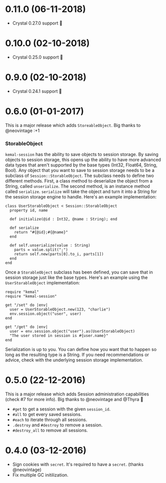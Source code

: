 # 0.11.0 (06-11-2018)

- Crystal 0.27.0 support 🎉

# 0.10.0 (02-10-2018)

- Crystal 0.25.0 support 🎉

# 0.9.0 (02-10-2018)

- Crystal 0.24.1 support 🎉

# 0.6.0 (01-01-2017)

This is a major release which adds `StoreableObject`. Big thanks to @neovintage :+1

### StorableObject

`kemal-session` has the ability to save objects to session storage. By saving objects to session storage, this opens up the ability to have more advanced data types that aren't supported by the base types (Int32, Float64, String, Bool).
Any object that you want to save to session storage needs to be a subclass of `Session::StorableObject`.
The subclass needs to define two different methods. First, a class method to deserialize the object from a String, called `unserialize`. The
second method, is an instance method called `serialize`. `serialize` will take the object and turn it into a String for the session storage engine to
handle. Here's an example implementation:

```crystal
class UserStorableObject < Session::StorableObject
  property id, name

  def initialize(@id : Int32, @name : String); end

  def serialize
    return "#{@id};#{@name}"
  end

  def self.unserialize(value : String)
    parts = value.split(";")
    return self.new(parts[0].to_i, parts[1])
  end
end
```

Once a `StorableObject` subclass has been defined, you can save that in session storage just like the base types. Here's an example using
the `UserStorableObject` implementation:

```crystal
require "kemal"
require "kemal-session"

get "/set" do |env|
  user = UserStorableObject.new(123, "charlie")
  env.session.object("user", user)
end

get "/get" do |env|
  user = env.session.object("user").as(UserStorableObject)
  "The user stored in session is #{user.name}"
end
```

Serialization is up to you. You can define how you want that to happen so long as the resulting type is a String. If you need recommendations
or advice, check with the underlying session storage implementation.

# 0.5.0 (22-12-2016)

This is a major release which adds Session administration capabilities (check #7 for more info). Big thanks to @neovintage and @Thyra 🎉

- `#get` to get a session with the given `session_id`.
- `#all` to get every saved sessions.
- `#each` to iterate through all sessions.
- `.destroy` and `#destroy` to remove a session.
- `#destroy_all` to remove all sessions.

# 0.4.0 (03-12-2016)

- Sign cookies with `secret`. It's required to have a `secret`. (thanks @neovintage)
- Fix multiple GC initilization.
